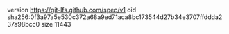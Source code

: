 version https://git-lfs.github.com/spec/v1
oid sha256:0f3a97a5e530c372a68a9ed71aca8bc173544d27b34e3707ffddda237a98bcc0
size 11443

